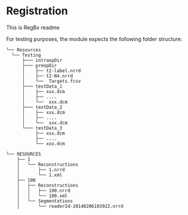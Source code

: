# Registration

This is RegBx readme

For testing purposes, the module expects the following folder structure:

```
└── Resources
  └── Testing
      ├─── intraopDir
      ├─── preopDir
      │    ├── t2-label.nrrd
      │    ├── t2-N4.nrrd
      │    └──  Targets.fcsv
      ├─── testData_1
      │    ├── xxx.dcm
      │    ├── ....
      │    └──  xxx.dcm
      ├─── testData_2
      │    ├── xxx.dcm
      │    ├── ....
      │    └──  xxx.dcm
      └─── testData_3
           ├── xxx.dcm
           ├── ....
           └── xxx.dcm
```
```
└── RESOURCES
    ├── 1
    │   └── Reconstructions
    │       ├── 1.nrrd
    │       └── 1.xml
    ├── 100
    │   ├── Reconstructions
    │   │   ├── 100.nrrd
    │   │   └── 100.xml
    │   └── Segmentations
    │       └── readerId-20140206103922.nrrd


